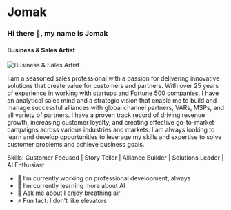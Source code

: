 # Jomak

### Hi there 👋, my name is Jomak 
#### Business & Sales Artist
![Business & Sales Artist](https://media.licdn.com/dms/image/D5616AQGbjkVf0NWEmQ/profile-displaybackgroundimage-shrink_350_1400/0/1693246114033?e=1698883200&v=beta&t=gI9tlYfFK_xRipO7MMqkY5w1vvE76L6BA7Y1jbaTHbM)

I am a seasoned sales professional with a passion for delivering innovative solutions that create value for customers and partners. With over 25 years of experience in working with startups and Fortune 500 companies, I have an analytical sales mind and a strategic vision that enable me to build and manage successful alliances with global channel partners, VARs, MSPs, and all variety of partners. I have a proven track record of driving revenue growth, increasing customer loyalty, and creating effective go-to-market campaigns across various industries and markets. I am always looking to learn and develop opportunities to leverage my skills and expertise to solve customer problems and achieve business goals.

Skills: Customer Focused | Story Teller | Alliance Builder | Solutions Leader | AI Enthusiast

- 🔭 I’m currently working on professional development, always 
- 🌱 I’m currently learning more about AI 
- 💬 Ask me about I enjoy breathing air 
- ⚡ Fun fact: I don't like elevators 




